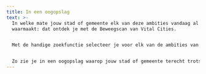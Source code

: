 ```yaml
---
title: In een oogopslag
text: >-
  In welke mate jouw stad of gemeente elk van deze ambities vandaag al
  waarmaakt: dat ontdek je met de Beweegscan van Vital Cities.


  Met de handige zoekfunctie selecteer je voor elk van de ambities van beweegvriendelijkheid, de voor jouw stad of gemeente relevante cijfers                                                                                                      uit de recentste Gemeente - en Stadsmonitor. En zet je die af tegen het Vlaams gemiddelde.


  Zo zie je in een oogopslag waarop jouw stad of gemeente terecht trots kan zijn (want beter scoort dan het Vlaams gemiddelde), dan wel wat nog beter kan (want minder goed scoort).
---
```

